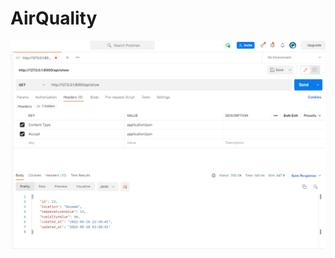 # AirQuality
![alt_text](https://github.com/asmaakremi/AirQuality/blob/master/postmanGetApiTest.png)

